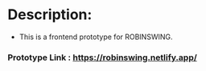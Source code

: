 # Description:
 * This is a frontend prototype for ROBINSWING.
 
 ### Prototype Link : https://robinswing.netlify.app/
